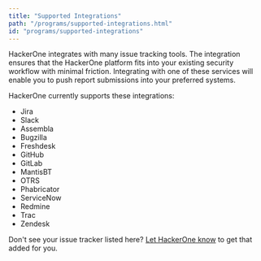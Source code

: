 ```yaml
---
title: "Supported Integrations"
path: "/programs/supported-integrations.html"
id: "programs/supported-integrations"
---
```

HackerOne integrates with many issue tracking tools. The integration ensures that the HackerOne platform fits into your existing security workflow with minimal friction. Integrating with one of these services will enable you to push report submissions into your preferred systems. 

HackerOne currently supports these integrations:
* Jira 
* Slack 
* Assembla
* Bugzilla
* Freshdesk
* GitHub
* GitLab
* MantisBT
* OTRS
* Phabricator 
* ServiceNow
* Redmine
* Trac
* Zendesk

Don't see your issue tracker listed here? [Let HackerOne know](https://support.hackerone.com/hc/en-us/requests/new) to get that added for you.
